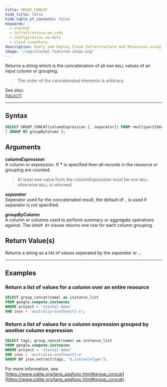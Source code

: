 ```yaml
---
title: GROUP_CONCAT
hide_title: false
hide_table_of_contents: false
keywords:
  - stackql
  - infrastructure-as-code
  - configuration-as-data
  - cloud inventory
description: Query and Deploy Cloud Infrastructure and Resources using SQL
image: "/img/stackql-featured-image.png"
---
```

Returns a string which is the concatenation of all non `NULL` values of an input column or grouping.  

> The order of the concatenated elements is arbitrary.

See also:  
[[` SELECT `]](/docs/language-spec/select)

* * * 

## Syntax

```sql
SELECT GROUP_CONCAT(columnExpression [, separator]) FROM <multipartIdentifier>
[ GROUP BY groupByColumn ];
```

## Arguments

__*columnExpression*__  
A column or expression.  If __*__ is specified then all records in the resource or grouping are counted.  

> At least one value from the *columnExpression* must be non `NULL` otherwise `NULL` is returned.

__*separator*__  
Seperator used for the concatenated result, the default of `,` is used if *separator* is not specified.

__*groupByColumn*__  
A column or columns used to perform summary or aggregate operations against.  The `GROUP BY` clause returns one row for each column grouping.

## Return Value(s)

Returns a string as a list of values seperated by the *separator* or `,`.

* * *

## Examples

### Return a list of values for a column over an entire resource

```sql
SELECT group_concat(name) as instance_list
FROM google.compute.instances 
WHERE project = 'stackql-demo' 
AND zone = 'australia-southeast1-a';
```

### Return a list of values for a column expression grouped by another column expression

```sql
SELECT tags, group_concat(name) as instance_list
FROM google.compute.instances 
WHERE project = 'stackql-demo' 
AND zone = 'australia-southeast1-a'
GROUP BY json_extract(tags, '$.instanceType');
```

For more information, see [https://www.sqlite.org/lang_aggfunc.html#group_concat](https://www.sqlite.org/lang_aggfunc.html#group_concat).